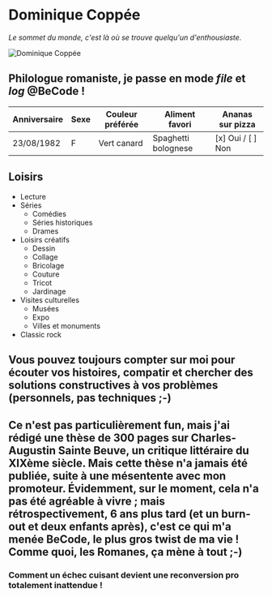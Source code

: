 # Dominique Coppée

*Le sommet du monde, c'est là où se trouve quelqu'un d'enthousiaste.*

![Dominique Coppée](https://media-exp1.licdn.com/dms/image/D4E03AQEHdBBtW3aClw/profile-displayphoto-shrink_800_800/0/1667827361856?e=1674086400&v=beta&t=Gn-M_k_fN9OWshCuwgLJHmh6rtudzVbqLkfGqcAclj4)

## Philologue romaniste, je passe en mode *file* et *log* @BeCode !

Anniversaire | Sexe | Couleur préférée | Aliment favori | Ananas sur pizza
-------------|------|------------------|----------------|-----------------
23/08/1982 | F | Vert canard | Spaghetti bolognese | [x] Oui / [ ] Non

## Loisirs

* Lecture
* Séries
	* Comédies
	* Séries historiques
	* Drames
* Loisirs créatifs
	* Dessin
	* Collage
	* Bricolage
	* Couture
	* Tricot
	* Jardinage
* Visites culturelles
	* Musées
	* Expo
	* Villes et monuments
* Classic rock

## Vous pouvez toujours compter sur moi pour écouter vos histoires, compatir et chercher des solutions constructives à vos problèmes (personnels, pas techniques ;-)

## Ce n'est pas particulièrement fun, mais j'ai rédigé une thèse de 300 pages sur Charles-Augustin Sainte Beuve, un critique littéraire du XIXème siècle. Mais cette thèse n'a jamais été publiée, suite à une mésentente avec mon promoteur. Évidemment, sur le moment, cela n'a pas été agréable à vivre ; mais rétrospectivement, 6 ans plus tard (et un burn-out et deux enfants après), c'est ce qui m'a menée  BeCode, le plus gros twist de ma vie ! Comme quoi, les Romanes, ça mène à tout ;-)

### Comment un échec cuisant devient une reconversion pro totalement inattendue !


